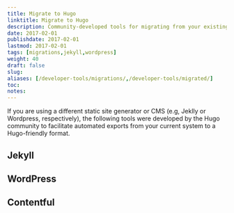 ```yaml
---
title: Migrate to Hugo
linktitle: Migrate to Hugo
description: Community-developed tools for migrating from your existing static site generator or content management system to Hugo.
date: 2017-02-01
publishdate: 2017-02-01
lastmod: 2017-02-01
tags: [migrations,jekyll,wordpress]
weight: 40
draft: false
slug:
aliases: [/developer-tools/migrations/,/developer-tools/migrated/]
toc:
notes:
---
```


If you are using a different static site generator or CMS (e.g, Jeklly or Wordpress, respectively), the following tools were developed by the Hugo community to facilitate automated exports from your current system to a Hugo-friendly format.

## Jekyll

## WordPress

## Contentful

